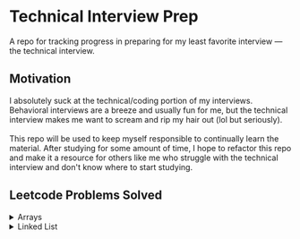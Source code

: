 # Technical Interview Prep
A repo for tracking progress in preparing for my least favorite interview — the technical interview.

## Motivation
I absolutely suck at the technical/coding portion of my interviews. Behavioral interviews
are a breeze and usually fun for me, but the technical interview makes me want to
scream and rip my hair out (lol but seriously).
<br /> <br />
This repo will be used to keep myself responsible to continually learn 
the material. After studying for some amount of time, I hope to refactor this repo
and make it a resource for others like me who struggle with the technical interview 
and don't know where to start studying.

## Leetcode Problems Solved
<details>
    <summary>Arrays</summary>

   * TBD

</details>

<details>
    <summary>Linked List</summary>

   * [Remove Linked List Elements](https://leetcode.com/problems/remove-linked-list-elements/)
   * [Intersection of Two Linked Lists](https://leetcode.com/problems/intersection-of-two-linked-lists/)
   * [Linked List Cycle](https://leetcode.com/problems/linked-list-cycle/)
   * [Palindrome Linked List](https://leetcode.com/problems/palindrome-linked-list/)
   * [Middle of Linked List](https://leetcode.com/problems/middle-of-the-linked-list/)


</details>

